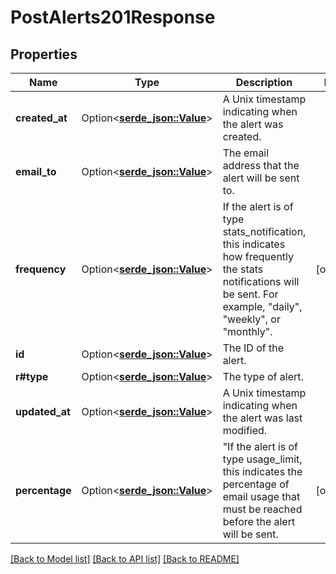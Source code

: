 # PostAlerts201Response

## Properties

Name | Type | Description | Notes
------------ | ------------- | ------------- | -------------
**created_at** | Option<[**serde_json::Value**](.md)> | A Unix timestamp indicating when the alert was created. | 
**email_to** | Option<[**serde_json::Value**](.md)> | The email address that the alert will be sent to. | 
**frequency** | Option<[**serde_json::Value**](.md)> | If the alert is of type stats_notification, this indicates how frequently the stats notifications will be sent. For example, \"daily\", \"weekly\", or \"monthly\". | [optional]
**id** | Option<[**serde_json::Value**](.md)> | The ID of the alert. | 
**r#type** | Option<[**serde_json::Value**](.md)> | The type of alert. | 
**updated_at** | Option<[**serde_json::Value**](.md)> | A Unix timestamp indicating when the alert was last modified. | 
**percentage** | Option<[**serde_json::Value**](.md)> | \"If the alert is of type usage_limit, this indicates the percentage of email usage that must be reached before the alert will be sent. | [optional]

[[Back to Model list]](../README.md#documentation-for-models) [[Back to API list]](../README.md#documentation-for-api-endpoints) [[Back to README]](../README.md)


